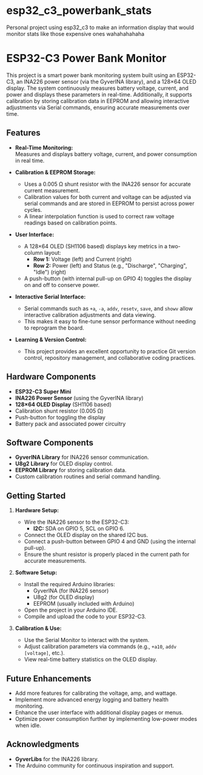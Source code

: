 # esp32_c3_powerbank_stats
Personal project using esp32_c3 to make an information display that would monitor stats like those expensive ones wahahahahaha


# ESP32-C3 Power Bank Monitor

This project is a smart power bank monitoring system built using an ESP32-C3, an INA226 power sensor (via the GyverINA library), and a 128×64 OLED display. The system continuously measures battery voltage, current, and power and displays these parameters in real-time. Additionally, it supports calibration by storing calibration data in EEPROM and allowing interactive adjustments via Serial commands, ensuring accurate measurements over time.

## Features

- **Real-Time Monitoring:**  
  Measures and displays battery voltage, current, and power consumption in real time.

- **Calibration & EEPROM Storage:**  
  - Uses a 0.005 Ω shunt resistor with the INA226 sensor for accurate current measurement.  
  - Calibration values for both current and voltage can be adjusted via serial commands and are stored in EEPROM to persist across power cycles.  
  - A linear interpolation function is used to correct raw voltage readings based on calibration points.

- **User Interface:**  
  - A 128×64 OLED (SH1106 based) displays key metrics in a two-column layout:
    - **Row 1:** Voltage (left) and Current (right)
    - **Row 2:** Power (left) and Status (e.g., "Discharge", "Charging", "Idle") (right)
  - A push-button (with internal pull-up on GPIO 4) toggles the display on and off to conserve power.

- **Interactive Serial Interface:**  
  - Serial commands such as `+a`, `-a`, `addv`, `resetv`, `save`, and `showv` allow interactive calibration adjustments and data viewing.
  - This makes it easy to fine-tune sensor performance without needing to reprogram the board.

- **Learning & Version Control:**  
  - This project provides an excellent opportunity to practice Git version control, repository management, and collaborative coding practices.

## Hardware Components

- **ESP32-C3 Super Mini**
- **INA226 Power Sensor** (using the GyverINA library)
- **128×64 OLED Display** (SH1106 based)
- Calibration shunt resistor (0.005 Ω)
- Push-button for toggling the display
- Battery pack and associated power circuitry

## Software Components

- **GyverINA Library** for INA226 sensor communication.
- **U8g2 Library** for OLED display control.
- **EEPROM Library** for storing calibration data.
- Custom calibration routines and serial command handling.

## Getting Started

1. **Hardware Setup:**  
   - Wire the INA226 sensor to the ESP32-C3:
     - **I2C:** SDA on GPIO 5, SCL on GPIO 6.
   - Connect the OLED display on the shared I2C bus.
   - Connect a push-button between GPIO 4 and GND (using the internal pull-up).
   - Ensure the shunt resistor is properly placed in the current path for accurate measurements.

2. **Software Setup:**  
   - Install the required Arduino libraries:
     - GyverINA (for INA226 sensor)
     - U8g2 (for OLED display)
     - EEPROM (usually included with Arduino)
   - Open the project in your Arduino IDE.
   - Compile and upload the code to your ESP32-C3.

3. **Calibration & Use:**  
   - Use the Serial Monitor to interact with the system.
   - Adjust calibration parameters via commands (e.g., `+a10`, `addv [voltage]`, etc.).
   - View real-time battery statistics on the OLED display.

## Future Enhancements

- Add more features for calibrating the voltage, amp, and wattage.
- Implement more advanced energy logging and battery health monitoring.
- Enhance the user interface with additional display pages or menus.
- Optimize power consumption further by implementing low-power modes when idle.

## Acknowledgments

- **GyverLibs** for the INA226 library.
- The Arduino community for continuous inspiration and support.
